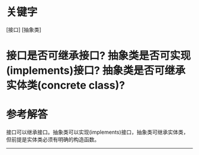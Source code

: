 # 关键字

\[接口\] \[抽象类\]

# 接口是否可继承接口? 抽象类是否可实现\(implements\)接口? 抽象类是否可继承实体类\(concrete class\)?

# 参考解答

接口可以继承接口。抽象类可以实现\(implements\)接口，抽象类可继承实体类，但前提是实体类必须有明确的构造函数。

---

